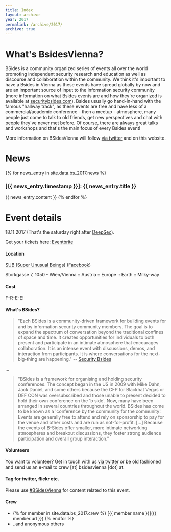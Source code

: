 ```yaml
---
title: Index
layout: archive
year: 2017
permalink: /archive/2017/
archive: true
---
```


# What's BsidesVienna?
BSides is a community organized series of events all over the world promoting independent security research and education as well as discourse and collaboration within the community. We think it's important to have a Bsides in Vienna as these events have spread globally by now and are an important source of input to the information security community (more information on what Bsides events are and how they're organized is available at [securitybsides.com](http://www.securitybsides.com)). Bsides usually go hand-in-hand with the famous "hallway track", as these events are free and have less of a commercial/academic conference - then a meetup - atmosphere, many people just come to talk to old friends, get new perspectives and chat with people they've never met before. Of course, there are always great talks and workshops and that's the main focus of every Bsides event!

More information on BSidesVienna will follow [via twitter](https://twitter.com/BSidesVienna) and on this website.

# News

{% for news_entry in site.data.bs_2017.news %}
### [{{ news_entry.timestamp }}]: {{ news_entry.title }}
{{ news_entry.content }}
{% endfor %}


# Event details
18.11.2017 (That's the saturday right after [DeepSec](https://deepsec.net/)).

Get your tickets here: [Eventbrite](https://www.eventbrite.com/e/bsidesvienna-0x7e1-tickets-39168272357#tickets)

#### Location
[SUB (Super Unusual Beings)](http://wtf.sub.wien) ([Facebook](https://www.facebook.com/Sub.wien/))

Storkgasse 7, 1050 - Wien/Vienna :: Austria :: Europe :: Earth :: Milky-way

#### Cost
F-R-E-E!


#### What's BSides?
> "Each BSides is a community-driven framework for building events for and by information security community members.  The goal is to expand the spectrum of conversation beyond the traditional confines of space and time.  It creates opportunities for individuals to both present and participate in an intimate atmosphere that encourages collaboration. It is an intense event with discussions, demos, and interaction from participants. It is where conversations for the next-big-thing are happening."
-- [Security Bsides](http://www.securitybsides.com)

...

> "BSides is a framework for organising and holding security conferences. The concept began in the US in 2009 with Mike Dahn, Jack Daniel, and some others because the CFP for Blackhat Vegas or DEF CON was oversubscribed and those unable to present decided to hold their own conference on the 'b side'. Now, many have been arranged in several countries throughout the world. BSides has come to be known as a 'conference by the community for the community'. Events are generally free to attend and rely on sponsorship to pay for the venue and other costs and are run as not-for-profit. [...]  Because the events of B-Sides offer smaller, more intimate networking atmospheres and breakout discussions, they foster strong audience participation and overall group interaction."


#### Volunteers
You want to volunteer? Get in touch with us [via twitter](https://twitter.com/BSidesVienna)
or be old fashioned and send us an e-mail to crew [at] bsidesvienna [dot] at.

#### Tag for twitter, flickr etc.
Please use [#BSidesVienna](https://twitter.com/search?q=bsidesvienna) for content related to this event.

#### Crew
* {% for member in site.data.bs_2017.crew %} [{{ member.name }}]({{ member.url }}) {% endfor %}
* ..and anonymous others
